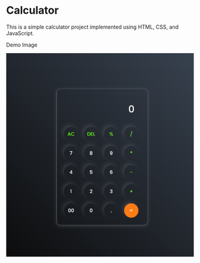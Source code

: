 # Calculator
 This is a simple calculator project implemented using HTML, CSS, and JavaScript.

Demo Image

![calculator](./calculator.png)